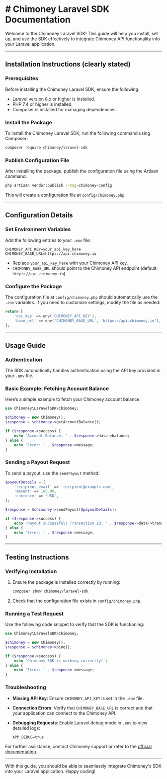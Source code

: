 # # Chimoney Laravel SDK Documentation

Welcome to the Chimoney Laravel SDK! This guide will help you install, set up, and use the SDK effectively to integrate Chimoney API functionality into your Laravel application.

---

## Installation Instructions (clearly stated)

### Prerequisites
Before installing the Chimoney Laravel SDK, ensure the following:

- Laravel version 8.x or higher is installed.
- PHP 7.4 or higher is installed.
- Composer is installed for managing dependencies.

### Install the Package

To install the Chimoney Laravel SDK, run the following command using Composer:

```bash
composer require chimoney/laravel-sdk
```

### Publish Configuration File

After installing the package, publish the configuration file using the Artisan command:

```bash
php artisan vendor:publish --tag=chimoney-config
```

This will create a configuration file at `config/chimoney.php`.

---

## Configuration Details

### Set Environment Variables

Add the following entries to your `.env` file:

```env
CHIMONEY_API_KEY=your_api_key_here
CHIMONEY_BASE_URL=https://api.chimoney.io
```

- Replace `your_api_key_here` with your Chimoney API key.
- `CHIMONEY_BASE_URL` should point to the Chimoney API endpoint (default: `https://api.chimoney.io`).

### Configure the Package

The configuration file at `config/chimoney.php` should automatically use the `.env` variables. If you need to customize settings, modify the file as needed:

```php
return [
    'api_key' => env('CHIMONEY_API_KEY'),
    'base_url' => env('CHIMONEY_BASE_URL', 'https://api.chimoney.io'),
];
```

---

## Usage Guide

### Authentication

The SDK automatically handles authentication using the API key provided in your `.env` file.

### Basic Example: Fetching Account Balance

Here’s a simple example to fetch your Chimoney account balance:

```php
use Chimoney\LaravelSDK\Chimoney;

$chimoney = new Chimoney();
$response = $chimoney->getAccountBalance();

if ($response->success) {
    echo 'Account Balance: ' . $response->data->balance;
} else {
    echo 'Error: ' . $response->message;
}
```

### Sending a Payout Request

To send a payout, use the `sendPayout` method:

```php
$payoutDetails = [
    'recipient_email' => 'recipient@example.com',
    'amount' => 100.00,
    'currency' => 'USD',
];

$response = $chimoney->sendPayout($payoutDetails);

if ($response->success) {
    echo 'Payout successful! Transaction ID: ' . $response->data->transaction_id;
} else {
    echo 'Error: ' . $response->message;
}
```

---

## Testing Instructions

### Verifying Installation

1. Ensure the package is installed correctly by running:
   
   ```bash
   composer show chimoney/laravel-sdk
   ```

2. Check that the configuration file exists in `config/chimoney.php`.

### Running a Test Request

Use the following code snippet to verify that the SDK is functioning:

```php
use Chimoney\LaravelSDK\Chimoney;

$chimoney = new Chimoney();
$response = $chimoney->ping();

if ($response->success) {
    echo 'Chimoney SDK is working correctly!';
} else {
    echo 'Error: ' . $response->message;
}
```

### Troubleshooting

- **Missing API Key**: Ensure `CHIMONEY_API_KEY` is set in the `.env` file.
- **Connection Errors**: Verify that `CHIMONEY_BASE_URL` is correct and that your application can connect to the Chimoney API.
- **Debugging Requests**: Enable Laravel debug mode in `.env` to view detailed logs:

  ```env
  APP_DEBUG=true
  ```

For further assistance, contact Chimoney support or refer to the [official documentation](https://chimoney.io/docs).

---

With this guide, you should be able to seamlessly integrate Chimoney's SDK into your Laravel application. Happy coding!
